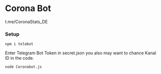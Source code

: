 # Corona Bot

t.me/CoronaStats_DE

### Setup

`npm i telebot`

Enter Telegram Bot Token in secret.json you also may want to chance Kanal ID in the code.

`node Coronabot.js`

